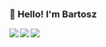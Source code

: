 ### 👋 Hello! I'm Bartosz


<a href="https://github.com/bpelikan">
  <img align="left" src="https://github-readme-stats.vercel.app/api?username=bpelikan&count_private=true&show_icons=true" />
</a>
<a href="https://github.com/bpelikan/SzkolaChmury">
  <img align="left" src="https://github-readme-stats.vercel.app/api/pin/?username=bpelikan&repo=SzkolaChmury" />
</a>
<a href="https://github.com/bpelikan">
  <img align="left" src="https://github-readme-stats.vercel.app/api/top-langs/?username=bpelikan&hide=Python,PowerShell" />
</a>



<!--
[![Anurag's github stats](https://github-readme-stats.vercel.app/api?username=bpelikan&count_private=true&show_icons=true)](https://github.com/anuraghazra/github-readme-stats)

[![Top Langs](https://github-readme-stats.vercel.app/api/top-langs/?username=bpelikan)](https://github.com/anuraghazra/github-readme-stats)

**bpelikan/bpelikan** is a ✨ _special_ ✨ repository because its `README.md` (this file) appears on your GitHub profile.

Here are some ideas to get you started:

- 🔭 I’m currently working on ...
- 🌱 I’m currently learning ...
- 👯 I’m looking to collaborate on ...
- 🤔 I’m looking for help with ...
- 💬 Ask me about ...
- 📫 How to reach me: ...
- 😄 Pronouns: ...
- ⚡ Fun fact: ...
-->
